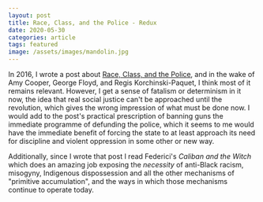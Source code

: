 ```yaml
---
layout: post
title: Race, Class, and the Police - Redux
date: 2020-05-30
categories: article
tags: featured
image: /assets/images/mandolin.jpg
---
```


In 2016, I wrote a post about [Race, Class, and the
Police](https://redlibrarian.github.io/article/2016/07/07/race-class-police.html),
and in the wake of Amy Cooper, George Floyd, and Regis
Korchinski-Paquet, I think most of it remains relevant. However, I get a
sense of fatalism or determinism in it now, the idea that real social
justice can't be approached until the revolution, which gives the wrong
impression of what must be done now. I would add to the post's practical
prescription of banning guns the immediate programme of defunding the
police, which it seems to me would have the immediate benefit of forcing
the state to at least approach its need for discipline and violent
oppression in some other or new way.

Additionally, since I wrote that post I read Federici's *Caliban and the
Witch* which does an amazing job exposing the *necessity* of anti-Black
racism, misogyny, Indigenous dispossession and all the other mechanisms
of "primitive accumulation", and the ways in which those mechanisms
continue to operate today.
